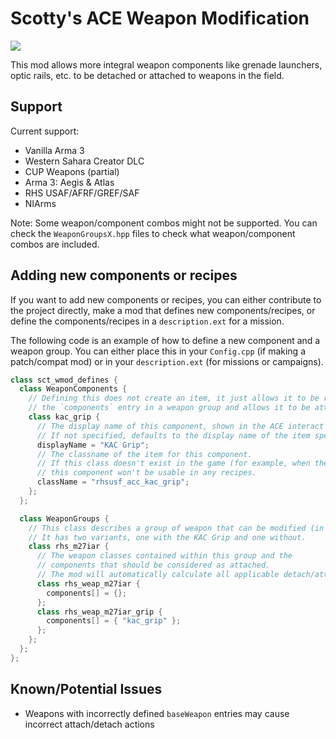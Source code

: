 # Scotty's ACE Weapon Modification

<a href="https://steamcommunity.com/sharedfiles/filedetails/?id=2594641774">
  <img src="https://img.shields.io/endpoint?color=%232a475e%20&url=https%3A%2F%2Fshieldsio-steam-workshop.jross.me%2F2594641774%2Fsubscriptions-text">
</a>

This mod allows more integral weapon components like grenade launchers, optic
rails, etc. to be detached or attached to weapons in the field.

## Support
Current support:
- Vanilla Arma 3
- Western Sahara Creator DLC
- CUP Weapons (partial)
- Arma 3: Aegis & Atlas
- RHS USAF/AFRF/GREF/SAF
- NIArms

Note: Some weapon/component combos might not be supported. You can check the
`WeaponGroupsX.hpp` files to check what weapon/component combos are included.

## Adding new components or recipes
If you want to add new components or recipes, you can either contribute to the
project directly, make a mod that defines new components/recipes, or define the
components/recipes in a `description.ext` for a mission.

The following code is an example of how to define a new component and a weapon group.
You can either place this in your `Config.cpp` (if making a patch/compat mod) or
in your `description.ext` (for missions or campaigns).

```cpp
class sct_wmod_defines {
  class WeaponComponents {
    // Defining this does not create an item, it just allows it to be referenced from
    // the `components` entry in a weapon group and allows it to be attached/detached.
    class kac_grip {
      // The display name of this component, shown in the ACE interact menu.
      // If not specified, defaults to the display name of the item specified below.
      displayName = "KAC Grip";
      // The classname of the item for this component.
      // If this class doesn't exist in the game (for example, when the mod isn't loaded)
      // this component won't be usable in any recipes.
      className = "rhsusf_acc_kac_grip";
    };
  };

  class WeaponGroups {
    // This class describes a group of weapon that can be modified (in this case the RHSUSAF M27 IAR).
    // It has two variants, one with the KAC Grip and one without.
    class rhs_m27iar {
      // The weapon classes contained within this group and the
      // components that should be considered as attached.
      // The mod will automatically calculate all applicable detach/attach actions.
      class rhs_weap_m27iar {
        components[] = {};
      };
      class rhs_weap_m27iar_grip {
        components[] = { "kac_grip" };
      };
    };
  };
};
```

## Known/Potential Issues
- Weapons with incorrectly defined `baseWeapon` entries may cause incorrect attach/detach actions
